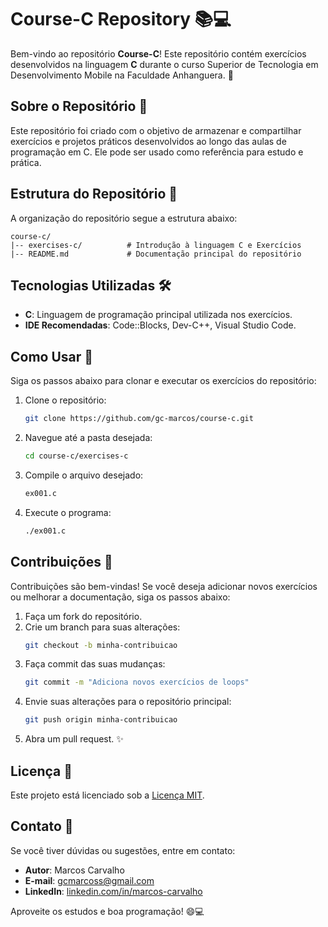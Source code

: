 # Course-C Repository 📚💻

Bem-vindo ao repositório **Course-C**! Este repositório contém exercícios desenvolvidos na linguagem **C** durante o curso Superior de Tecnologia em Desenvolvimento Mobile na Faculdade Anhanguera. 🚀

## Sobre o Repositório 📝

Este repositório foi criado com o objetivo de armazenar e compartilhar exercícios e projetos práticos desenvolvidos ao longo das aulas de programação em C. Ele pode ser usado como referência para estudo e prática.

## Estrutura do Repositório 📂

A organização do repositório segue a estrutura abaixo:

```
course-c/
|-- exercises-c/          # Introdução à linguagem C e Exercícios
|-- README.md             # Documentação principal do repositório
```

## Tecnologias Utilizadas 🛠️

- **C**: Linguagem de programação principal utilizada nos exercícios.
- **IDE Recomendadas**: Code::Blocks, Dev-C++, Visual Studio Code.

## Como Usar 🔧

Siga os passos abaixo para clonar e executar os exercícios do repositório:

1. Clone o repositório:

   ```bash
   git clone https://github.com/gc-marcos/course-c.git
   ```

2. Navegue até a pasta desejada:

   ```bash
   cd course-c/exercises-c
   ```

3. Compile o arquivo desejado:

   ```bash
   ex001.c
   ```

4. Execute o programa:

   ```bash
   ./ex001.c
   ```

## Contribuições 🤝

Contribuições são bem-vindas! Se você deseja adicionar novos exercícios ou melhorar a documentação, siga os passos abaixo:

1. Faça um fork do repositório.
2. Crie um branch para suas alterações:
   ```bash
   git checkout -b minha-contribuicao
   ```
3. Faça commit das suas mudanças:
   ```bash
   git commit -m "Adiciona novos exercícios de loops"
   ```
4. Envie suas alterações para o repositório principal:
   ```bash
   git push origin minha-contribuicao
   ```
5. Abra um pull request. ✨

## Licença 📜

Este projeto está licenciado sob a [Licença MIT](LICENSE).

## Contato 📧

Se você tiver dúvidas ou sugestões, entre em contato:

- **Autor**: Marcos Carvalho
- **E-mail**: [gcmarcoss@gmail.com](mailto:gcmarcoss@gmail.com)
- **LinkedIn**: [linkedin.com/in/marcos-carvalho](https://linkedin.com/in/gc-marcos)

Aproveite os estudos e boa programação! 😄💻

